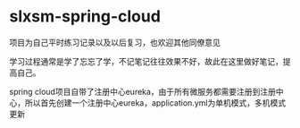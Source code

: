 # slxsm-spring-cloud
项目为自己平时练习记录以及以后复习，也欢迎其他同僚意见

学习过程通常是学了忘忘了学，不记笔记往往效果不好，故此在这里做好笔记，提高自己。

spring cloud项目自带了注册中心eureka，由于所有微服务都需要注册到注册中心，所以首先创建一个注册中心eureka，application.yml为单机模式，多机模式更新
